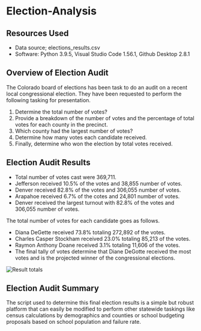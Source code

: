 # Election-Analysis

## Resources Used
-	Data source; elections_results.csv
-	Software: Python 3.9.5, Visual Studio Code 1.56.1, Github Desktop 2.8.1
## Overview of Election Audit
The Colorado board of elections has been task to do an audit on a recent local congressional election. They have been requested to perform the following tasking for presentation.
1.	Determine the total number of votes?
2.	Provide a breakdown of the number of votes and the percentage of total votes for each county in the precinct.
3.	Which county had the largest number of votes?
4.	Determine how many votes each candidate received.
5.	Finally, determine who won the election by total votes received.
## Election Audit Results 

-	Total number of votes cast were 369,711.
-	Jefferson received 10.5% of the votes and 38,855 number of votes.
-	Denver received 82.8% of the votes and 306,055 number of votes.
-	Arapahoe received 6.7% of the cotes and 24,801 number of votes.
-	Denver received the largest turnout with 82.8% of the votes and 306,055 number of votes.

The total number of votes for each candidate goes as follows.
-	Diana DeGette received 73.8% totaling 272,892 of the votes.
-	Charles Casper Stockham received 23.0% totaling 85,213 of the votes.
-	Raymon Anthony Doane received 3.1% totaling 11,606 of the votes.
-	The final tally of votes determine that Diane DeGotte received the most votes and is the projected winner of the congressional elections.

![Result totals](https://user-images.githubusercontent.com/82338072/118181330-a1f5aa80-b405-11eb-886e-b0506ee4cdbe.PNG)

## Election Audit Summary
The script used to determine this final election results is a simple but robust platform that can easily be modified to perform other statewide taskings like census calculations by demographics and counties or school budgeting proposals based on school population and failure rate.     
